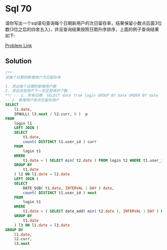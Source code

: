 # Sql 70

请你写出一个sql语句查询每个日期新用户的次日留存率，结果保留小数点后面3位数(3位之后的四舍五入)，并且查询结果按照日期升序排序，上面的例子查询结果如下:

[Problem Link](https://www.nowcoder.com/practice/ea0c56cd700344b590182aad03cc61b8?tpId=82&rp=1&ru=%2Fta%2Fsql&qru=%2Fta%2Fsql%2Fquestion-ranking)

## Solution

```sql
/**
求每个日期的新增用户次日留存率

1. 求出每个日期的新增用户数
2. 求出这些用户下一天还登录的个数
**/ -- 1. 所有日期  SELECT date from login GROUP BY date ORDER BY date
-- 2. 新增用户和次日留存用户
SELECT
	l1.date,
	IFNULL( l3.next / l2.curr, 0 )  p
FROM
	login l1
	LEFT JOIN (
	SELECT
		t1.date,
		count( DISTINCT t1.user_id ) curr
	FROM
		login t1
	WHERE
		t1.date = ( SELECT min( t2.date ) FROM login t2 WHERE t1.user_id = t2.user_id )
	GROUP BY
		t1.date
	) l2 ON l1.date = l2.date
	LEFT JOIN (
	SELECT
		DATE_SUB( t1.date, INTERVAL 1 DAY ) date,
		count( DISTINCT t1.user_id ) next
	FROM
		login t1
	WHERE
		t1.date = ( SELECT date_add( min( t2.date ), INTERVAL 1 DAY ) FROM login t2 WHERE t1.user_id = t2.user_id )
	GROUP BY
		t1.date
	) l3 ON l1.date = l3.date
GROUP BY
	l1.date,
	l2.curr,
	l3.next
```